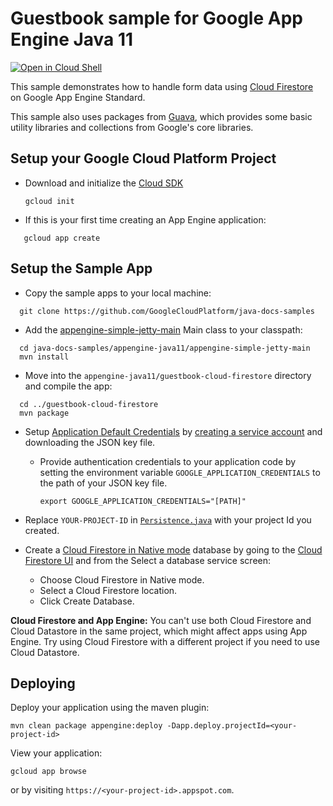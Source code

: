 # Guestbook sample for Google App Engine Java 11

<a href="https://console.cloud.google.com/cloudshell/open?git_repo=https://github.com/GoogleCloudPlatform/java-docs-samples&page=editor&open_in_editor=appengine-java11/guestbook/README.md">
<img alt="Open in Cloud Shell" src ="http://gstatic.com/cloudssh/images/open-btn.png"></a>

This sample demonstrates how to handle form data using
[Cloud Firestore](https://cloud.google.com/firestore/) on Google App Engine
Standard.

This sample also uses packages from [Guava](https://github.com/google/guava),
which provides some basic utility libraries and collections from Google's core
libraries.

## Setup your Google Cloud Platform Project

* Download and initialize the [Cloud SDK](https://cloud.google.com/sdk/)

    `gcloud init`

* If this is your first time creating an App Engine application:
```
   gcloud app create
```

## Setup the Sample App

- Copy the sample apps to your local machine:
```
  git clone https://github.com/GoogleCloudPlatform/java-docs-samples
```

- Add the [appengine-simple-jetty-main](../README.md#appengine-simple-jetty-main)
Main class to your classpath:
```
  cd java-docs-samples/appengine-java11/appengine-simple-jetty-main
  mvn install
```

- Move into the `appengine-java11/guestbook-cloud-firestore` directory and compile the app:
```
  cd ../guestbook-cloud-firestore
  mvn package
```

* Setup [Application Default Credentials](https://developers.google.com/identity/protocols/application-default-credentials) by
[creating a service account](https://cloud.google.com/docs/authentication/production#creating_a_service_account) and downloading the JSON key file.

  * Provide authentication credentials to your application code by setting the
    environment variable `GOOGLE_APPLICATION_CREDENTIALS` to the path of your
    JSON key file.

    `export GOOGLE_APPLICATION_CREDENTIALS="[PATH]"`

* Replace `YOUR-PROJECT-ID` in [`Persistence.java`](/src/main/java/com/example/guestbook/Persistence.java)  with your project Id you created.

* Create a [Cloud Firestore in Native mode](https://cloud.google.com/firestore/docs/firestore-or-datastore) database by going to the
[Cloud Firestore UI](https://console.cloud.google.com/firestore/data) and
from the Select a database service screen:
  * Choose Cloud Firestore in Native mode.
  * Select a Cloud Firestore location.
  * Click Create Database.

**Cloud Firestore and App Engine:** You can't use both Cloud Firestore and Cloud Datastore in the same project, which might affect apps using App Engine. Try using Cloud Firestore with a different project if you need to use Cloud Datastore.

## Deploying

Deploy your application using the maven plugin:

```
mvn clean package appengine:deploy -Dapp.deploy.projectId=<your-project-id>
```

View your application:
```
gcloud app browse
```
or by visiting `https://<your-project-id>.appspot.com`.
